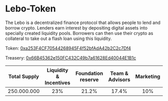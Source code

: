 # Lebo-Token
The Lebo is a decentralized finance protocol that allows people to lend and borrow crypto. Lenders earn interest by depositing digital assets into specially created liquidity pools. Borrowers can then use their crypto as collateral to take out a flash loan using this liquidity.

Token: [0xa253F4CF70544268945F4f52bfAdA42b2C2c7Df4](https://bscscan.com/token/0xa253F4CF70544268945F4f52bfAdA42b2C2c7Df4)

Treasery: [0x66B45362e150FC432C49b7a61628Ed40044E1B1c](https://bscscan.com/token/0x66B45362e150FC432C49b7a61628Ed40044E1B1c)

| Total Supply | Liquidity & Incentives    | Foundation reserve    |  Team & Advisors  | Marketing |
| :---:   | :---: | :---: | :---: | :---: |
| 250.000.000 | 23%   | 21.2%   |  17.4%   |  10% |
